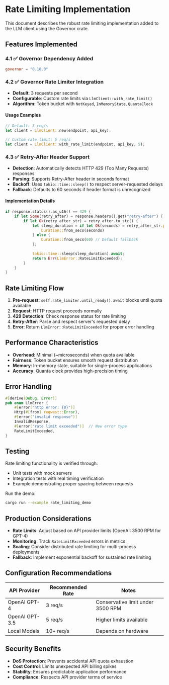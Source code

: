 # Rate Limiting Implementation

This document describes the robust rate limiting implementation added to the LLM client using the Governor crate.

## Features Implemented

### 4.1 ✅ Governor Dependency Added
```toml
governor = "0.10.0"
```

### 4.2 ✅ Governor Rate Limiter Integration
- **Default**: 3 requests per second
- **Configurable**: Custom rate limits via `LlmClient::with_rate_limit()`
- **Algorithm**: Token bucket with `NotKeyed`, `InMemoryState`, `QuantaClock`

#### Usage Examples

```rust
// Default: 3 req/s
let client = LlmClient::new(endpoint, api_key);

// Custom rate limit: 5 req/s  
let client = LlmClient::with_rate_limit(endpoint, api_key, 5);
```

### 4.3 ✅ Retry-After Header Support
- **Detection**: Automatically detects HTTP 429 (Too Many Requests) responses
- **Parsing**: Supports Retry-After header in seconds format
- **Backoff**: Uses `tokio::time::sleep()` to respect server-requested delays
- **Fallback**: Defaults to 60 seconds if header format is unrecognized

#### Implementation Details

```rust
if response.status().as_u16() == 429 {
    if let Some(retry_after) = response.headers().get("retry-after") {
        if let Ok(retry_after_str) = retry_after.to_str() {
            let sleep_duration = if let Ok(seconds) = retry_after_str.parse::<u64>() {
                Duration::from_secs(seconds)
            } else {
                Duration::from_secs(60) // Default fallback
            };
            
            tokio::time::sleep(sleep_duration).await;
            return Err(LlmError::RateLimitExceeded);
        }
    }
}
```

## Rate Limiting Flow

1. **Pre-request**: `self.rate_limiter.until_ready().await` blocks until quota available
2. **Request**: HTTP request proceeds normally
3. **429 Detection**: Check response status for rate limiting
4. **Retry-After**: Parse and respect server's requested delay
5. **Error**: Return `LlmError::RateLimitExceeded` for proper error handling

## Performance Characteristics

- **Overhead**: Minimal (~microseconds) when quota available
- **Fairness**: Token bucket ensures smooth request distribution
- **Memory**: In-memory state, suitable for single-process applications
- **Accuracy**: Quanta clock provides high-precision timing

## Error Handling

```rust
#[derive(Debug, Error)]
pub enum LlmError {
    #[error("http error: {0}")]
    Http(#[from] reqwest::Error),
    #[error("invalid response")]
    InvalidResponse,
    #[error("rate limit exceeded")]  // New error type
    RateLimitExceeded,
}
```

## Testing

Rate limiting functionality is verified through:
- Unit tests with mock servers
- Integration tests with real timing verification
- Example demonstrating proper spacing between requests

Run the demo:
```bash
cargo run --example rate_limiting_demo
```

## Production Considerations

- **Rate Limits**: Adjust based on API provider limits (OpenAI: 3500 RPM for GPT-4)
- **Monitoring**: Track `RateLimitExceeded` errors in metrics
- **Scaling**: Consider distributed rate limiting for multi-process deployments
- **Fallback**: Implement exponential backoff for sustained rate limiting

## Configuration Recommendations

| API Provider | Recommended Rate | Notes |
|--------------|------------------|-------|
| OpenAI GPT-4 | 3 req/s | Conservative limit under 3500 RPM |
| OpenAI GPT-3.5 | 5 req/s | Higher limits available |
| Local Models | 10+ req/s | Depends on hardware |

## Security Benefits

- **DoS Protection**: Prevents accidental API quota exhaustion
- **Cost Control**: Limits unexpected API billing spikes  
- **Stability**: Ensures predictable application performance
- **Compliance**: Respects API provider terms of service